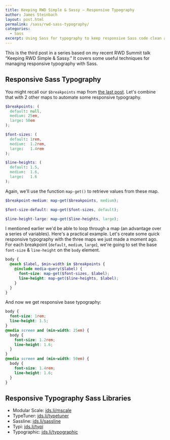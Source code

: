 ```yaml
---
title: Keeping RWD Simple & Sassy – Responsive Typography
author: James Steinbach
layout: post.html
permalink: /sass/rwd-sass-typography/
categories:
  - Sass
excerpt: Using Sass for typography to keep responsive Sass code clean and maintainable.
---
```


This is the third post in a series based on my recent RWD Summit talk “Keeping RWD Simple & Sassy.” It covers some useful techniques for managing responsive typography with Sass.

## Responsive Sass Typography

You might recall our `$breakpoints` map from [the last post](/sass/rwd-sass-media-queries/). Let's combine that with 2 other maps to automate some responsive typography.

```scss
$breakpoints: (
  default: null,
  medium: 25em,
  large: 50em
);
```

```scss
$font-sizes: (
  default: 1rem,
  medium:  1.2rem,
  large:   1.4rem
);
```

```scss
$line-heights: (
  default: 1.5,
  medium:  1.6,
  large:   1.6
);
```

Again, we'll use the function `map-get()` to retrieve values from these map.

```scss
$breakpoint-medium: map-get($breakpoints, medium);
```

```scss
$font-size-default: map-get($font-sizes, default);
```

```scss
$line-height-large: map-get($line-heights, large);
```

I mentioned earlier we'd be able to loop through a map (an advantage over a series of variables). Here's a practical example. Let's create some quick responsive typography with the three maps we just made a moment ago. For each breakpoint (`default`, `medium`, `large`), we're going to set the base `font-size` & `line-height` on the `body` element.

```scss
body {
  @each $label, $min-width in $breakpoints {
    @include media-query($label) {
      font-size: map-get($font-sizes, $label);
      line-height: map-get($line-heights, $label);
    }
  }
}
```

And now we get responsive base typography:

```css
body {
  font-size: 1rem;
  line-height: 1.5;
}
@media screen and (min-width: 25em) {
  body {
    font-size: 1.2rem;
    line-height: 1.6;
  }
}
@media screen and (min-width: 50em) {
  body {
    font-size: 1.4rem;
    line-height: 1.6;
  }
}
```

## Responsive Typography Sass Libraries

* Modular Scale: [jds.li/mscale](http://jds.li/mscale)
* TypeTuner: [jds.li/typetuner](http://jds.li/typetuner)
* Sassline: [jds.li/sassline](http://jds.li/sassline)
* Typi: [jds.li/typi](http://jds.li/typi)
* Typographic: [jds.li/typographic](http://jds.li/typographic)
